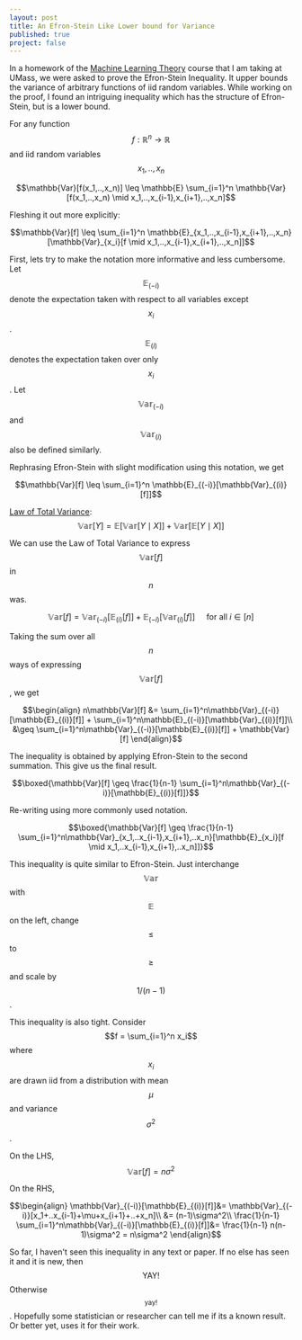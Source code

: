 ```yaml
---
layout: post
title: An Efron-Stein Like Lower bound for Variance
published: true
project: false
---
```

In a homework of the [Machine Learning Theory](https://people.cs.umass.edu/~akshay/courses/cs690m/index.html) course that I am taking at UMass, we were asked to prove the Efron-Stein Inequality. It upper bounds the variance of arbitrary functions of iid random variables. While working on the proof, I found an intriguing inequality which has the structure of Efron-Stein, but is a lower bound.

For any function $$f:\mathbb{R}^n\to\mathbb{R}$$ and iid random variables $$x_1,..,x_n$$

$$\mathbb{Var}[f(x_1,..,x_n)] \leq \mathbb{E} \sum_{i=1}^n \mathbb{Var}[f(x_1,..,x_n) \mid x_1,..,x_{i-1},x_{i+1},..,x_n]$$

Fleshing it out more explicitly:

$$\mathbb{Var}[f] \leq  \sum_{i=1}^n \mathbb{E}_{x_1,..,x_{i-1},x_{i+1},..,x_n}[\mathbb{Var}_{x_i}[f \mid x_1,..,x_{i-1},x_{i+1},..,x_n]]$$

First, lets try to make the notation more informative and less cumbersome. Let $$\mathbb{E}_{(-i)}$$ denote the expectation taken with respect to all variables except $$x_i$$. $$\mathbb{E}_{(i)}$$ denotes the expectation taken over only $$x_i$$. Let $$\mathbb{Var}_{(-i)}$$ and $$\mathbb{Var}_{(i)}$$ also be defined similarly.

Rephrasing Efron-Stein with slight modification using this notation, we get

$$\mathbb{Var}[f] \leq \sum_{i=1}^n \mathbb{E}_{(-i)}[\mathbb{Var}_{(i)}[f]]$$

[Law of Total Variance](https://en.wikipedia.org/wiki/Law_of_total_variance): $$\mathbb{Var}[Y] = \mathbb{E}[\mathbb{Var}[Y\mid X]] + \mathbb{Var}[\mathbb{E}[Y\mid X]]$$

We can use the Law of Total Variance to express $$\mathbb{Var}[f]$$ in $$n$$ was.

$$\mathbb{Var}[f] = \mathbb{Var}_{(-i)}[\mathbb{E}_{(i)}[f]] + \mathbb{E}_{(-i)}[\mathbb{Var}_{(i)}[f]] \quad \text{ for all } i \in [n]$$

Taking the sum over all $$n$$ ways of expressing $$\mathbb{Var}[f]$$, we get


$$\begin{align}
n\mathbb{Var}[f] &= \sum_{i=1}^n\mathbb{Var}_{(-i)}[\mathbb{E}_{(i)}[f]] + \sum_{i=1}^n\mathbb{E}_{(-i)}[\mathbb{Var}_{(i)}[f]]\\
&\geq \sum_{i=1}^n\mathbb{Var}_{(-i)}[\mathbb{E}_{(i)}[f]] + \mathbb{Var}[f]
\end{align}$$

The inequality is obtained by applying Efron-Stein to the second summation. This give us the final result.

$$\boxed{\mathbb{Var}[f] \geq \frac{1}{n-1}  \sum_{i=1}^n\mathbb{Var}_{(-i)}[\mathbb{E}_{(i)}[f]]}$$

Re-writing using more commonly used notation.

$$\boxed{\mathbb{Var}[f] \geq \frac{1}{n-1}  \sum_{i=1}^n\mathbb{Var}_{x_1,..x_{i-1},x_{i+1},..x_n}[\mathbb{E}_{x_i}[f \mid x_1,..x_{i-1},x_{i+1},..x_n]]}$$

This inequality is quite similar to Efron-Stein. Just interchange $$\mathbb{Var}$$ with $$\mathbb{E}$$ on the left, change $$\leq$$ to $$\geq$$ and scale by $$1/(n-1)$$. 

This inequality is also tight. Consider $$f = \sum_{i=1}^n x_i$$ where $$x_i$$ are drawn iid from a distribution with mean $$\mu$$ and variance $$\sigma^2$$.  

On the LHS, $$\mathbb{Var}[f]=n\sigma^2$$

On the RHS,

$$\begin{align}
\mathbb{Var}_{(-i)}[\mathbb{E}_{(i)}[f]]&= \mathbb{Var}_{(-i)}[x_1+..x_{i-1}+\mu+x_{i+1}+..+x_n]\\
&= (n-1)\sigma^2\\
 \frac{1}{n-1}  \sum_{i=1}^n\mathbb{Var}_{(-i)}[\mathbb{E}_{(i)}[f]]&= \frac{1}{n-1} n(n-1)\sigma^2 = n\sigma^2
\end{align}$$

So far, I haven't seen this inequality in any text or paper. If no else has seen it and it is new, then $$\text{YAY!}$$ Otherwise $${}_\text{yay!}$$. Hopefully some statistician or researcher can tell me if its a known result. Or better yet, uses it for their work.
